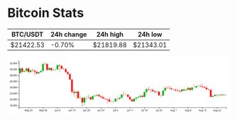 # Bitcoin Stats

BTC/USDT|24h change|24h high|24h low|
|---|---|---|---|
|$21422.53|-0.70%|$21819.88|$21343.01|

<img src="./chart.svg">
